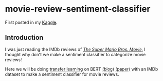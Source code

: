# movie-review-sentiment-classifier

First posted in my [Kaggle](https://www.kaggle.com/code/wesleyacheng/movie-review-sentiment-classifier-with-bert/notebook).

## Introduction
I was just reading the IMDb reviews of [*The Super Mario Bros. Movie*](https://www.imdb.com/title/tt6718170/), I thought why don't we make a sentiment classifier to categorize movie reviews!

Here we will be doing [transfer learning](https://en.wikipedia.org/wiki/Transfer_learning) on BERT [(blog)](https://ai.googleblog.com/2018/11/open-sourcing-bert-state-of-art-pre.html) [(paper)](https://arxiv.org/abs/1810.04805v2) with an IMDb dataset to make a sentiment classifier for movie reviews.
